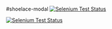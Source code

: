 #shoelace-modal [![Selenium Test Status](https://saucelabs.com/buildstatus/shoelace-modal)](https://saucelabs.com/u/shoelace-modal)

[![Selenium Test Status](https://saucelabs.com/browser-matrix/shoelace-modal.svg)](https://saucelabs.com/u/shoelace-modal)
